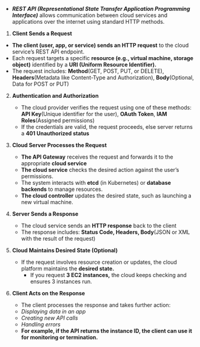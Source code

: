 - ***REST API (Representational State Transfer Application Programming Interface)*** allows communication between cloud services and applications over the internet using standard HTTP methods.

1. **Client Sends a Request**
  - **The client (user, app, or service) sends an HTTP request** to the cloud service’s REST API endpoint.
  - Each request targets a specific **resource (e.g., virtual machine, storage object)** identified by a **URI (Uniform Resource Identifier).**
  - The request includes: **Method**(GET, POST, PUT, or DELETE), **Headers**(Metadata like Content-Type and Authorization), **Body**(Optional, Data for POST or PUT)

2. **Authentication and Authorization**
    - The cloud provider verifies the request using one of these methods: **API Key**(Unique identifier for the user), **OAuth Token**, **IAM Roles**(Assigned permissions)
    - If the credentials are valid, the request proceeds, else server returns a **401 Unauthorized status**

3. **Cloud Server Processes the Request**
   - **The API Gateway** receives the request and forwards it to the appropriate **cloud service**
   - **The cloud service** checks the desired action against the user’s permissions.
   - The system interacts with **etcd** (in Kubernetes) or **database backends** to manage resources.
   - **The cloud controller** updates the desired state, such as launching a new virtual machine.

4. **Server Sends a Response**
   - The cloud service sends an **HTTP response** back to the client
   - The response includes: **Status Code, Headers, Body**(JSON or XML with the result of the request)

5. **Cloud Maintains Desired State (Optional)**
   - If the request involves resource creation or updates, the cloud platform maintains the **desired state.**
     - If you request **3 EC2 instances,** the cloud keeps checking and ensures 3 instances run.

6. **Client Acts on the Response**
   - The client processes the response and takes further action:
    - *Displaying data in an app*
    - *Creating new API calls*
    - *Handling errors*
   - **For example, if the API returns the instance ID, the client can use it for monitoring or termination.**

